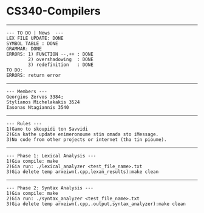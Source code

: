 # CS340-Compilers
---------------------------------
```
--- TO DO | News  ---
LEX FILE UPDATE: DONE
SYMBOL TABLE : DONE
GRAMMAR: DONE 
ERRORS: 1) FUNCTION --,++ : DONE 
        2) overshadowing  : DONE 
        3) redefinition   : DONE
TO DO:
ERRORS: return error 
```
---------------------------------
```
--- Members ---
Georgios Zervos 3384;
Stylianos Michelakakis 3524
Iasonas Ntagiannis 3540
```
---------------------------------
```
--- Rules ---
1)Gamo to skoupidi ton Savvidi
2)Gia kathe update enimeronoume stin omada sto iMessage.
3)No code from other projects or internet (tha tin pioume).
```
---------------------------------
```
--- Phase 1: Lexical Analysis ---
1)Gia compile: make 
2)Gia run: ./lexical_analyzer <test_file_name>.txt
3)Gia delete temp arxeiwn(.cpp,lexan_results):make clean
```
---------------------------------
```
--- Phase 2: Syntax Analysis ---
1)Gia compile: make 
2)Gia run: ./syntax_analyzer <test_file_name>.txt 
3)Gia delete temp arxeiwn(.cpp,.output,syntax_analyzer):make clean
```
